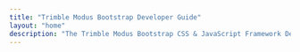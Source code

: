 ```yaml
---
title: "Trimble Modus Bootstrap Developer Guide"
layout: "home"
description: "The Trimble Modus Bootstrap CSS & JavaScript Framework Developer Guide"
---
```


